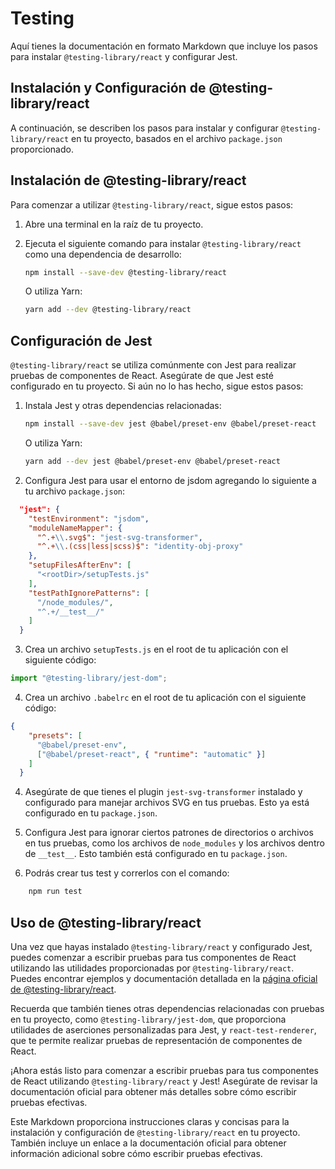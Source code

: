 # Testing

Aquí tienes la documentación en formato Markdown que incluye los pasos para instalar `@testing-library/react` y configurar Jest.


## Instalación y Configuración de @testing-library/react

A continuación, se describen los pasos para instalar y configurar `@testing-library/react` en tu proyecto, basados en el archivo `package.json` proporcionado.

## Instalación de @testing-library/react

Para comenzar a utilizar `@testing-library/react`, sigue estos pasos:

1. Abre una terminal en la raíz de tu proyecto.

2. Ejecuta el siguiente comando para instalar `@testing-library/react` como una dependencia de desarrollo:

   ```bash
   npm install --save-dev @testing-library/react
   ```

   O utiliza Yarn:

   ```bash
   yarn add --dev @testing-library/react
   ```

## Configuración de Jest

`@testing-library/react` se utiliza comúnmente con Jest para realizar pruebas de componentes de React. Asegúrate de que Jest esté configurado en tu proyecto. Si aún no lo has hecho, sigue estos pasos:

1. Instala Jest y otras dependencias relacionadas:

   ```bash
   npm install --save-dev jest @babel/preset-env @babel/preset-react
   ```

   O utiliza Yarn:

   ```bash
   yarn add --dev jest @babel/preset-env @babel/preset-react
   ```

2. Configura Jest para usar el entorno de jsdom agregando lo siguiente a tu archivo `package.json`:

```json
  "jest": {
    "testEnvironment": "jsdom",
    "moduleNameMapper": {
      "^.+\\.svg$": "jest-svg-transformer",
      "^.+\\.(css|less|scss)$": "identity-obj-proxy"
    },
    "setupFilesAfterEnv": [
      "<rootDir>/setupTests.js"
    ],
    "testPathIgnorePatterns": [
      "/node_modules/",
      "^.+/__test__/"
    ]
  }
```

3. Crea un archivo `setupTests.js` en el root de tu aplicación  con el siguiente código:


```js
import "@testing-library/jest-dom";
```

4. Crea un archivo `.babelrc` en el root de tu aplicación con el siguiente código:

```json
{
    "presets": [
      "@babel/preset-env",
      ["@babel/preset-react", { "runtime": "automatic" }]
    ]
  }
```

4. Asegúrate de que tienes el plugin `jest-svg-transformer` instalado y configurado para manejar archivos SVG en tus pruebas. Esto ya está configurado en tu `package.json`.

5. Configura Jest para ignorar ciertos patrones de directorios o archivos en tus pruebas, como los archivos de `node_modules` y los archivos dentro de `__test__`. Esto también está configurado en tu `package.json`.

6. Podrás crear tus test y correrlos con el comando: 
```bash
    npm run test
```
## Uso de @testing-library/react

Una vez que hayas instalado `@testing-library/react` y configurado Jest, puedes comenzar a escribir pruebas para tus componentes de React utilizando las utilidades proporcionadas por `@testing-library/react`. Puedes encontrar ejemplos y documentación detallada en la [página oficial de @testing-library/react](https://testing-library.com/docs/react-testing-library/intro).

Recuerda que también tienes otras dependencias relacionadas con pruebas en tu proyecto, como `@testing-library/jest-dom`, que proporciona utilidades de aserciones personalizadas para Jest, y `react-test-renderer`, que te permite realizar pruebas de representación de componentes de React.

¡Ahora estás listo para comenzar a escribir pruebas para tus componentes de React utilizando `@testing-library/react` y Jest! Asegúrate de revisar la documentación oficial para obtener más detalles sobre cómo escribir pruebas efectivas.

Este Markdown proporciona instrucciones claras y concisas para la instalación y configuración de `@testing-library/react` en tu proyecto. También incluye un enlace a la documentación oficial para obtener información adicional sobre cómo escribir pruebas efectivas.